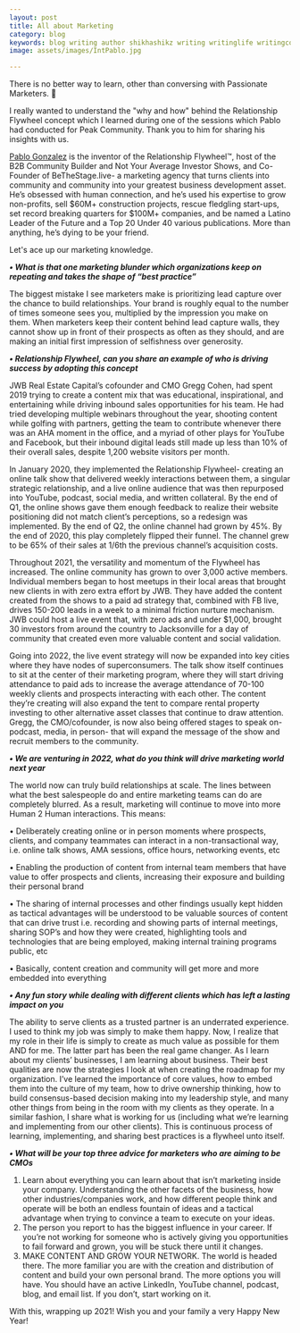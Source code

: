 ```yaml
---
layout: post
title: All about Marketing
category: blog
keywords: blog writing author shikhashikz writing writinglife writingcommunity dailyblogpost dailyblogpostchallenge marketing abm
image: assets/images/IntPablo.jpg

---
```

There is no better way to learn, other than conversing with Passionate Marketers. 💯

I really wanted to understand the "why and how" behind the Relationship Flywheel concept which I learned during one of the sessions which Pablo had conducted for Peak Community. Thank you to him for sharing his insights with us.

[Pablo Gonzalez](https://www.linkedin.com/in/pablotheconnector/) is the inventor of the Relationship Flywheel™️, host of the B2B Community Builder and Not Your Average Investor Shows, and Co-Founder of BeTheStage.live- a marketing agency that turns clients into community and community into your greatest business development asset. He’s obsessed with human connection, and he’s used his expertise to grow non-profits, sell $60M+ construction projects, rescue fledgling start-ups, set record breaking quarters for $100M+ companies, and be named a Latino Leader of the Future and a Top 20 Under 40 various publications. More than anything, he’s dying to be your friend.

Let's ace up our marketing knowledge.

***• What is that one marketing blunder which organizations keep on repeating and takes the shape of “best practice”***

The biggest mistake I see marketers make is prioritizing lead capture over the chance to build relationships. Your brand is roughly equal to the number of times someone sees you, multiplied by the impression you make on them. When marketers keep their content behind lead capture walls, they cannot show up in front of their prospects as often as they should, and are making an initial first impression of selfishness over generosity.

***•	Relationship Flywheel, can you share an example of who is driving success by adopting this concept***

JWB Real Estate Capital’s cofounder and CMO Gregg Cohen, had spent 2019 trying to create a content mix that was educational, inspirational, and entertaining while driving inbound sales opportunities for his team. He had tried developing multiple webinars throughout the year, shooting content while golfing with partners, getting the team to contribute whenever there was an AHA moment in the office, and a myriad of other plays for YouTube and Facebook, but their inbound digital leads still made up less than 10% of their overall sales, despite 1,200 website visitors per month.
 
In January 2020, they implemented the Relationship Flywheel- creating an online talk show that delivered weekly interactions between them, a singular strategic relationship, and a live online audience that was then repurposed into YouTube, podcast, social media, and written collateral. By the end of Q1, the online shows gave them enough feedback to realize their website positioning did not match client’s perceptions, so a redesign was implemented. By the end of Q2, the online channel had grown by 45%. By the end of 2020, this play completely flipped their funnel. The channel grew to be 65% of their sales at 1/6th the previous channel’s acquisition costs.
 
Throughout 2021, the versatility and momentum of the Flywheel has increased. The online community has grown to over 3,000 active members. Individual members began to host meetups in their local areas that brought new clients in with zero extra effort by JWB. They have added the content created from the shows to a paid ad strategy that, combined with FB live, drives 150-200 leads in a week to a minimal friction nurture mechanism. JWB could host a live event that, with zero ads and under $1,000, brought 30 investors from around the country to Jacksonville for a day of community that created even more valuable content and social validation.
 
Going into 2022, the live event strategy will now be expanded into key cities where they have nodes of superconsumers. The talk show itself continues to sit at the center of their marketing program, where they will start driving attendance to paid ads to increase the average attendance of 70-100 weekly clients and prospects interacting with each other. The content they’re creating will also expand the tent to compare rental property investing to other alternative asset classes that continue to draw attention. Gregg, the CMO/cofounder, is now also being offered stages to speak on- podcast, media, in person- that will expand the message of the show and recruit members to the community.
 
***•	We are venturing in 2022, what do you think will drive marketing world next year***

The world now can truly build relationships at scale. The lines between what the best salespeople do and entire marketing teams can do are completely blurred. As a result, marketing will continue to move into more Human 2 Human interactions. This means:

•	Deliberately creating online or in person moments where prospects, clients, and company teammates can interact in a non-transactional way, i.e. online talk shows, AMA sessions, office hours, networking events, etc

•	Enabling the production of content from internal team members that have value to offer prospects and clients, increasing their exposure and building their personal brand

•	The sharing of internal processes and other findings usually kept hidden as tactical advantages will be understood to be valuable sources of content that can drive trust i.e. recording and showing parts of internal meetings, sharing SOP’s and how they were created, highlighting tools and technologies that are being employed, making internal training programs public, etc

•	Basically, content creation and community will get more and more embedded into everything
 
***•	Any fun story while dealing with different clients which has left a lasting impact on you***

The ability to serve clients as a trusted partner is an underrated experience. I used to think my job was simply to make them happy. Now, I realize that my role in their life is simply to create as much value as possible for them AND for me. The latter part has been the real game changer. As I learn about my clients’ businesses, I am learning about business. Their best qualities are now the strategies I look at when creating the roadmap for my organization. I’ve learned the importance of core values, how to embed them into the culture of my team, how to drive ownership thinking, how to build consensus-based decision making into my leadership style, and many other things from being in the room with my clients as they operate. In a similar fashion, I share what is working for us (including what we’re learning and implementing from our other clients). This is continuous process of learning, implementing, and sharing best practices is a flywheel unto itself.

***•	What will be your top three advice for marketers who are aiming to be CMOs***

1.	Learn about everything you can learn about that isn’t marketing inside your company. Understanding the other facets of the business, how other industries/companies work, and how different people think and operate will be both an endless fountain of ideas and a tactical advantage when trying to convince a team to execute on your ideas.
2.	The person you report to has the biggest influence in your career. If you’re not working for someone who is actively giving you opportunities to fail forward and grown, you will be stuck there until it changes.
3.	MAKE CONTENT AND GROW YOUR NETWORK. The world is headed there. The more familiar you are with the creation and distribution of content and build your own personal brand. The more options you will have. You should have an active LinkedIn, YouTube channel, podcast, blog, and email list. If you don’t, start working on it.

With this, wrapping up 2021! Wish you and your family a very Happy New Year!

